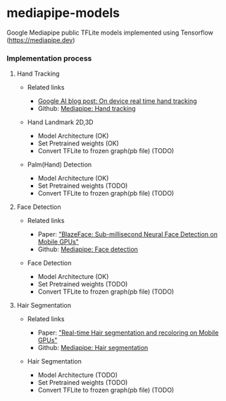# mediapipe-models
Google Mediapipe public TFLite models implemented using Tensorflow (https://mediapipe.dev)

### Implementation process
1. Hand Tracking
    * Related links
        - [Google AI blog post: On device real time hand tracking](https://ai.googleblog.com/2019/08/on-device-real-time-hand-tracking-with.html)
        - Github: [Mediapipe: Hand tracking](https://github.com/google/mediapipe/blob/master/mediapipe/docs/hand_tracking_mobile_gpu.md)

    * Hand Landmark 2D,3D
        - Model Architecture (OK)
        - Set Pretrained weights (OK)
        - Convert TFLite to frozen graph(pb file) (TODO)
    
    * Palm(Hand) Detection
        - Model Architecture (OK)
        - Set Pretrained weights (TODO)
        - Convert TFLite to frozen graph(pb file) (TODO)

2. Face Detection
    * Related links
        - Paper: ["BlazeFace: Sub-millisecond Neural Face Detection on Mobile GPUs"](https://arxiv.org/abs/1907.05047)
        - Github: [Mediapipe: Face detection](https://github.com/google/mediapipe/blob/master/mediapipe/docs/face_detection_mobile_gpu.md)

    * Face Detection
        - Model Architecture (OK)
        - Set Pretrained weights (TODO)
        - Convert TFLite to frozen graph(pb file) (TODO)

3. Hair Segmentation
    * Related links
        - Paper: ["Real-time Hair segmentation and recoloring on Mobile GPUs"](https://arxiv.org/abs/1907.06740)
        - Github: [Mediapipe: Hair segmentation](https://github.com/google/mediapipe/blob/master/mediapipe/docs/hair_segmentation_mobile_gpu.md)

    * Hair Segmentation
        - Model Architecture (TODO)
        - Set Pretrained weights (TODO)
        - Convert TFLite to frozen graph(pb file) (TODO)
